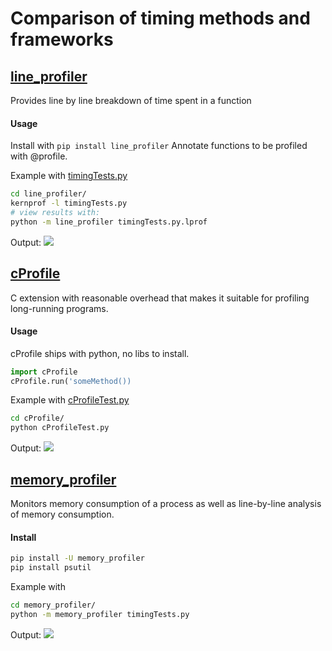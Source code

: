 # Comparison of timing methods and frameworks

## [line_profiler](https://github.com/rkern/line_profiler)
Provides line by line breakdown of time spent in a function

#### Usage
Install with ```pip install line_profiler```
Annotate functions to be profiled with @profile.

Example with [timingTests.py](https://github.com/QuarkStar/SPH/blob/timingFrameworks/line_profiler/timingTests.py)
```bash
cd line_profiler/
kernprof -l timingTests.py
# view results with:
python -m line_profiler timingTests.py.lprof
```
Output:
![](http://i.imgur.com/nnUkNbq.png)

## [cProfile](https://docs.python.org/2/library/profile.html)
C extension with reasonable overhead that makes it suitable for profiling long-running programs.

#### Usage
cProfile ships with python, no libs to install.
```python
import cProfile
cProfile.run('someMethod())
```

Example with [cProfileTest.py](https://github.com/QuarkStar/SPH/blob/timingFrameworks/cProfile/cProfileTest.py)
```bash
cd cProfile/
python cProfileTest.py 
```
Output:
![](http://i.imgur.com/DhJfRjw.png)

## [memory_profiler](https://github.com/fabianp/memory_profiler)
Monitors memory consumption of a process as well as line-by-line analysis of memory consumption.

#### Install
```bash
pip install -U memory_profiler
pip install psutil
```

Example with []()
```bash
cd memory_profiler/
python -m memory_profiler timingTests.py
```
Output:
![](http://i.imgur.com/8ld05im.png)

